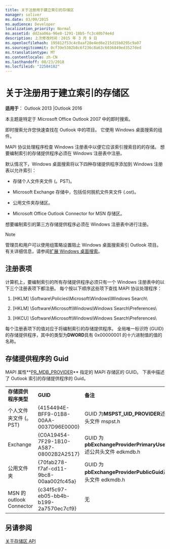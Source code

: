 ```yaml
---
title: 关于注册用于建立索引的存储区
manager: soliver
ms.date: 03/09/2015
ms.audience: Developer
localization_priority: Normal
ms.assetid: dd2aa06a-96e8-1291-18b5-fc3c40b74e4d
description: 上次修改时间：2015 年 3 月 9 日
ms.openlocfilehash: 195812f53c4c0aaf20e4ed6e215d15b0295c9a07
ms.sourcegitcommit: 0cf39e5382b8c6f236c8a63c6036849ed3527ded
ms.translationtype: MT
ms.contentlocale: zh-CN
ms.lasthandoff: 08/23/2018
ms.locfileid: "22584182"
---
```

# <a name="about-registering-stores-for-indexing"></a>关于注册用于建立索引的存储区

  
  
**适用于**： Outlook 2013 |Outlook 2016 
  
本主题是特定于 Microsoft Office Outlook 2007 中的即时搜索。
  
即时搜索允许您快速查找在 Outlook 中的项目。 它使用 Windows 桌面搜索的组件。
  
MAPI 协议处理程序检查 Windows 注册表中以便它应该索引搜索目的的存储。 想要编制索引的存储提供程序必须在 Windows 注册表中注册。
  
默认情况下，Windows 桌面搜索将以下四种存储提供程序添加到 Windows 注册表以允许索引：
  
- 存储个人文件夹文件 (。PST)。
    
-  Microsoft Exchange 存储中，包括任何脱机文件夹文件 (.ost)。 
    
-  公用文件夹存储区。 
    
-  Microsoft Office Outlook Connector for MSN 存储区。 
    
 想要编制索引的第三方存储提供程序必须在 Windows 注册表中进行注册。 
  
> [!NOTE]
> 管理员和用户可以使用组策略设置阻止 Windows 桌面搜索索引 Outlook 项目。 有关详细信息，请参阅[扩展 Windows 桌面搜索](http://msdn.microsoft.com/library/2eab146a-8516-4b95-b73c-ca7f980ba233%28Office.15%29.aspx)。 
  
## <a name="registry-keys"></a>注册表项

计算机上，要编制索引的所有存储提供程序必须只有一个 Windows 注册表中的以下三个注册表项下都注册。 每个按以下顺序这些项下查找 MAPI 协议处理程序：
  
1. [HKLM] \Software\Policies\Microsoft\Windows\Windows Search\
    
2. [HKLM] \Software\Microsoft\Windows\Windows Search\Preferences\
    
3. [HKCU] \Software\Microsoft\Windows\Windows Search\Preferences\
    
 每个注册表项下的值对应于将编制索引的存储提供程序。 全局唯一标识符 (GUID) 的存储提供程序，其中的类型为**DWORD**具有 0x00000001 的十六进制值的值的名称。 
  
## <a name="guids-for-store-providers"></a>存储提供程序的 Guid

MAPI 属性**[PR_MDB_PROVIDER](pidtagstoreprovider-canonical-property.md)** 指定的 MAPI 存储区的 GUID。 下表中描述了 Outlook 索引的存储提供程序的 Guid。 
  
||||
|:-----|:-----|:-----|
|**存储提供程序类型** <br/> |**GUID** <br/> |**备注** <br/> |
|个人文件夹文件 (。PST)  <br/> |{4154494E-BFF9-01B8-00AA-0037D96E0000}  <br/> |GUID 为**MSPST_UID_PROVIDER**述公共头文件 mspst.h <br/> |
|Exchange  <br/> |{C0A19454-7F29-1B10-A587-08002B2A2517}  <br/> |GUID 为**pbExchangeProviderPrimaryUserGuid**述公共头文件 edkmdb.h <br/> |
|公用文件夹  <br/> |{70fab278-f7af-cd11-9bc8-00aa002fc45a}  <br/> |GUID 为**pbExchangeProviderPublicGuid**述公共头文件 edkmdb.h <br/> |
|MSN 的 outlook Connector  <br/> |{c34f5c97-eb05-bb4b-b199-2a7570ec7cf9}  <br/> |无  <br/> |
   
## <a name="see-also"></a>另请参阅



[关于存储区 API](about-the-store-api.md)


